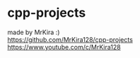 # cpp-projects
made by MrKira :)                   
https://github.com/MrKira128/cpp-projects
https://www.youtube.com/c/MrKira128 


